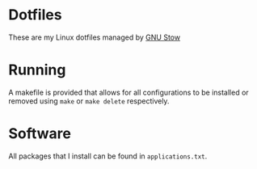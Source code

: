 # Dotfiles
These are my Linux dotfiles managed by [GNU Stow](https://www.gnu.org/software/stow/)

# Running
A makefile is provided that allows for all configurations to be installed or removed using `make` or `make delete` respectively.

# Software
All packages that I install can be found in ``applications.txt``.
